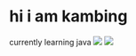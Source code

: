 # hi i am kambing
currently learning java
![](https://komarev.com/ghpvc/?username=ProfKambing)
![](https://discord.c99.nl/widget/theme-2/721382139060551802.png)
